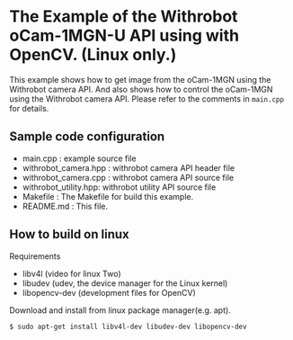 # The Example of the Withrobot oCam-1MGN-U API using with OpenCV. (Linux only.)
This example shows how to get image from the oCam-1MGN using the Withrobot camera API. And also shows how to control the oCam-1MGN using the Withrobot camera API. Please refer to the comments in `main.cpp` for details.

## Sample code configuration
- main.cpp : example source file
- withrobot_camera.hpp : withrobot camera API header file
- withrobot_camera.cpp : withrobot camera API source file
- withrobot_utility.hpp: withrobot utility API source file
- Makefile : The Makefile for build this example.
- README.md : This file.

## How to build on linux
Requirements
- libv4l       (video for linux Two)
- libudev       (udev, the device manager for the Linux kernel)
- libopencv-dev (development files for OpenCV)

Download and install from linux package manager(e.g. apt).
```
$ sudo apt-get install libv4l-dev libudev-dev libopencv-dev
```
